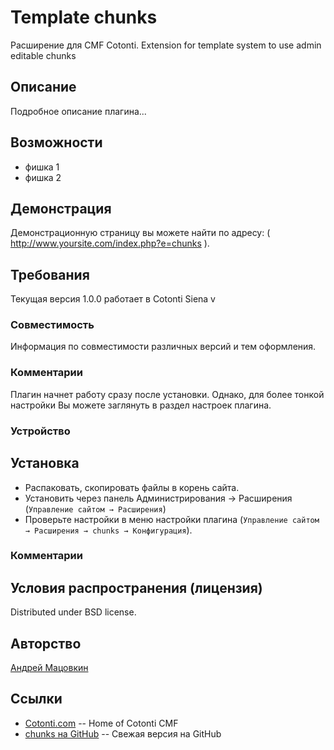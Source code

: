 Template chunks
============

Расширение для CMF Cotonti. Extension for template system to use admin editable chunks

Описание
--------

Подробное описание плагина...

Возможности
-----------

* фишка 1
* фишка 2

Демонстрация
------------

Демонстрационную страницу вы можете найти по адресу:
( http://www.yoursite.com/index.php?e=chunks ).


Требования
----------

Текущая версия 1.0.0 работает в Cotonti Siena v

### Совместимость

Информация по совместимости различных версий и тем оформления.

### Комментарии

Плагин начнет работу сразу после установки. Однако, для более тонкой настройки Вы
можете заглянуть в раздел настроек плагина.


### Устройство




Установка
---------

* Распаковать, скопировать файлы в корень сайта.
* Установить через панель Администрирования → Расширения (`Управление сайтом → Расширения`)
* Проверьте настройки в меню настройки плагина (`Управление сайтом → Расширения → chunks → Конфигурация`).

### Комментарии


Условия распространения (лицензия)
----------------------------------

Distributed under BSD license.


Авторство
---------

[Андрей Мацовкин](https://github.com/macik/)



Ссылки
------

* [Cotonti.com](http://Cotonti.com/) -- Home of Cotonti CMF
* [chunks на GitHub](https://github.com/macik/cot-chunks) -- Свежая версия на GitHub